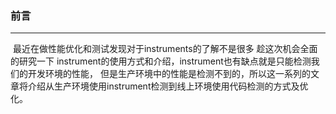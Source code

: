 ### 前言

---

​		最近在做性能优化和测试发现对于instruments的了解不是很多 趁这次机会全面的研究一下 instrument的使用方式和介绍，instrument也有缺点就是只能检测我们的开发环境的性能， 但是生产环境中的性能是检测不到的，所以这一系列的文章将介绍从生产环境使用instrument检测到线上环境使用代码检测的方式及优化。